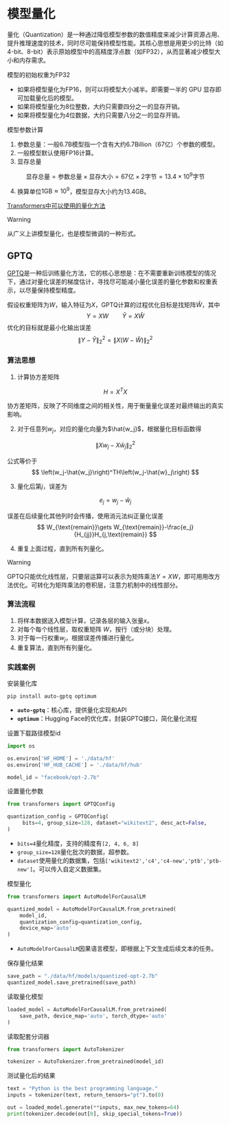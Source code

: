 # 模型量化

量化（Quantization）是一种通过降低模型参数的数值精度来减少计算资源占用、提升推理速度的技术，同时尽可能保持模型性能。其核心思想是用更少的比特（如4-bit、8-bit）表示原始模型中的高精度浮点数（如FP32），从而显著减少模型大小和内存需求。

模型的初始权重为FP32

* 如果将模型量化为FP16，则可以将模型大小减半。即需要一半的 GPU 显存即可加载量化后的模型。
* 如果将模型量化为8位整数，大约只需要四分之一的显存开销。
* 如果将模型量化为4位数据，大约只需要八分之一的显存开销。

模型参数计算

1. 参数总量：一般6.7B模型指一个含有大约6.7Billion（67亿）个参数的模型。
2. 一般模型默认使用FP16计算。
3. 显存总量

$$
\text{显存总量}
=\text{参数总量}\times\text{显存大小}
=67\text{亿}\times2\text{字节}
=13.4\times10^9\text{字节}
$$

4. 换算单位$1\text{GB}\approx 10^9$，模型显存大小约为13.4GB。

[Transformers中可以使用的量化方法](https://huggingface.co/docs/transformers/quantization/overview)

> [!warning]
>
> 从广义上讲模型量化，也是模型微调的一种形式。

## GPTQ

[GPTQ](https://arxiv.org/pdf/2210.17323)是一种后训练量化方法，它的核心思想是：在不需要重新训练模型的情况下，通过对量化误差的梯度估计，寻找尽可能减小量化误差的量化参数和权重表示，以尽量保持模型精度。

假设权重矩阵为$W$，输入特征为$X$，GPTQ计算的过程优化目标是找矩阵$\hat{W}$，其中
$$
Y=XW \qquad \hat{Y} = X\hat{W}
$$
优化的目标就是最小化输出误差
$$
\left\|Y-\hat{Y}\right\|_2^2=\left\|X\left(W-\hat{W}\right )\right\|_2^2
$$

### 算法思想

1. 计算协方差矩阵

$$
H=X^TX
$$

协方差矩阵，反映了不同维度之间的相关性，用于衡量量化误差对最终输出的真实影响。

2. 对于任意列$w_j$，对应的量化向量为$\hat{w_j}$，根据量化目标函数得

$$
\left\|Xw_j-X\hat{w}_j\right\|_2^2
$$

公式等价于
$$
\left(w_j-\hat{w_j}\right)^TH\left(w_j-\hat{w}_j\right)
$$

3. 量化后第$j$，误差为

$$
e_j=w_j-\hat{w}_j
$$

误差在后续量化其他列时会传播，使用消元法纠正量化误差
$$
W_{\text{remain}}\gets W_{\text{remain}}-\frac{e_j}{H_{jj}}H_{j,\text{remain}}
$$

4. 重复上面过程，直到所有列量化。

> [!warning]
>
> GPTQ只能优化线性层，只要层运算可以表示为矩阵乘法$Y=XW$，即可用用改方法优化。可转化为矩阵乘法的卷积层，注意力机制中的线性部分。

### 算法流程

1. 将样本数据送入模型计算，记录各层的输入张量$x$。
2. 对每个每个线性层，取权重矩阵 $W$，按行（或分块）处理。
3. 对于每一行权重$w_j$，根据误差传播进行量化。
4. 重复算法，直到所有列量化。

### 实践案例

安装量化库

```shell
pip install auto-gptq optimum
```

* **`auto-gptq`**：核心库，提供量化实现和API
* **`optimum`**：Hugging Face的优化库，封装GPTQ接口，简化量化流程

设置下载路径模型id

```python
import os

os.environ['HF_HOME'] = './data/hf'
os.environ['HF_HUB_CACHE'] = './data/hf/hub'

model_id = "facebook/opt-2.7b"
```

设置量化参数

```python
from transformers import GPTQConfig

quantization_config = GPTQConfig(
     bits=4, group_size=128, dataset="wikitext2", desc_act=False,
)
```

* `bits=4`量化精度，支持的精度有`[2, 4, 6, 8]`
* `group_size=128`量化批次的数据，超参数。
* `dataset`使用量化的数据集，包括`['wikitext2','c4','c4-new','ptb','ptb-new']`。可以传入自定义数据集。

模型量化

```python
from transformers import AutoModelForCausalLM

quantized_model = AutoModelForCausalLM.from_pretrained(
    model_id,
    quantization_config=quantization_config,
    device_map='auto'
)
```

* `AutoModelForCausalLM`因果语言模型，即根据上下文生成后续文本的任务。

保存量化结果

```python
save_path = "./data/hf/models/quantized-opt-2.7b" 
quantized_model.save_pretrained(save_path)
```

读取量化模型

```python
loaded_model = AutoModelForCausalLM.from_pretrained(
    save_path, device_map='auto', torch_dtype='auto'
)
```

读取配套分词器

```python
from transformers import AutoTokenizer

tokenizer = AutoTokenizer.from_pretrained(model_id)
```

测试量化后的结果

```python
text = "Python is the best programming language."
inputs = tokenizer(text, return_tensors="pt").to(0)

out = loaded_model.generate(**inputs, max_new_tokens=64)
print(tokenizer.decode(out[0], skip_special_tokens=True))
```

